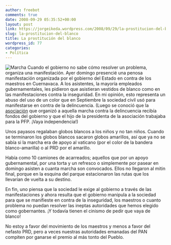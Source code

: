 ```yaml
---
author: freebot
comments: true
date: 2008-09-29 05:35:52+00:00
layout: post
link: https://jorgeikeda.wordpress.com/2008/09/29/la-prostitucion-del-blanco/
slug: la-prostitucion-del-blanco
title: La prostitución del blanco
wordpress_id: 77
categories:
- Política
---
```


![Marcha](http://www.jorgeikeda.com/wordpress/wp-content/uploads/2008/10/marcha.jpg)
Cuando el gobierno no sabe cómo resolver un problema, organiza una manifestación. Ayer domingo presencié una penosa manifestación organizada por el gobierno del Estado en contra de los maestros en Cuernavaca. A los asistentes,  la mayoría empleados gubernamentales, les pidieron que asistieran vestidos de blanco como en las manifestaciones contra la inseguridad. En mi opinión, esto representa un abuso del uso de un color que en Septiembre la sociedad civil usó para manifestarse en contra de la delincuencia. (Luego se conoció que la [asociación](http://www.mucd.org.mx/) que organizó a aquella marcha contra la delincuencia recibía fondos del gobierno y que el hijo de la presidenta de la asociación trabajaba para la PFP. ¡Vaya independencia!)

Unos payasos regalaban globos blancos a los niños y no tan niños. Cuando se terminaron los globos blancos sacaron  globos amarillos, así que ya no se sabía si la marcha era de apoyo al vaticano (por el color de la bandera blanco-amarilla) o al PRD por el amarillo.

Había como 10 camiones de acarreados; aquellos que por un apoyo gubernamental, por una torta y un refresco o simplemente por pasear en domingo asisten a cuanta marcha son convocados. Ellos no llegaron al mitin final, porque en la esquina del parque estacionaron las rutas que los llevarían de vuelta a su destino.

En fin, uno piensa que la sociedad le exige al gobierno a través de las manifestaciones y ahora resulta que el gobierno manipula a la sociedad para que se manifieste en contra de la inseguridad, los maestros o cuanto problema no puedan resolver las ineptas autoridades que hemos elegido como gobernantes. ¡Y todavía tienen el cinismo de pedir que vaya de blanco!

No estoy a favor del movimiento de los maestros y menos a favor del nefasto PRD, pero a veces nuestras autoridades emanadas del PAN compiten por ganarse el premio al más tonto del Pueblo.
